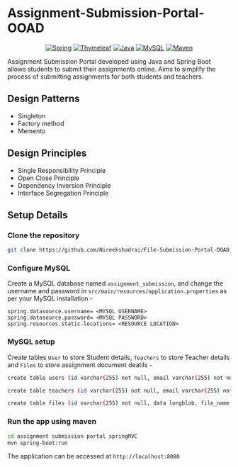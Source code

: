 # Assignment-Submission-Portal-OOAD
<p align="center">
<a href=""><img title="Spring" src="https://img.shields.io/badge/spring-%236DB33F.svg?style=for-the-badge&logo=spring&logoColor=white"></a>
<a href=""><img title="Thymeleaf" src="https://img.shields.io/badge/Thymeleaf-%23005C0F.svg?style=for-the-badge&logo=Thymeleaf&logoColor=white"></a>
<a href=""><img title="Java" src="https://img.shields.io/badge/java-%23ED8B00.svg?style=for-the-badge&logo=openjdk&logoColor=white"></a>
<a href=""><img title="MySQL" src="https://img.shields.io/badge/mysql-%2300f.svg?style=for-the-badge&logo=mysql&logoColor=white"></a>
<a href=""><img title="Maven" src="https://img.shields.io/badge/Apache%20Maven-C71A36?style=for-the-badge&logo=Apache%20Maven&logoColor=white"></a>
</p>
Assignment Submission Portal developed using Java and Spring Boot allows students to submit their assignments online. Aims to simplify the process of submitting assignments for both students and teachers.

## Design Patterns
- Singleton 
- Factory method
- Memento
## Design Principles
- Single Responsibility Principle
- Open Close Principle
- Dependency Inversion Principle
- Interface Segregation Principle

## Setup Details
### Clone the repository

```bash
git clone https://github.com/Nireekshadrai/File-Submission-Portal-OOAD.git
```

### Configure MySQL

Create a MySQL database named `assignment_submission`, and change the username and password in `src/main/resources/application.properties` as per your MySQL
installation -

```properties
spring.datasource.username= <MYSQL USERNAME>
spring.datasource.password= <MYSQL PASSWORD>
spring.resources.static-locations= <RESOURCE LOCATION>
```

### MySQL setup
Create tables `User` to store Student details, `Teachers` to store Teacher details and `Files` to store assignment document deatils -
```bash
create table users (id varchar(255) not null, email varchar(255) not null, name varchar(255) not null, password varchar(255) not null, primary key (id));

create table teachers (id varchar(255) not null, email varchar(255) not null, name varchar(255) not null, password varchar(255) not null, primary key (id));

create table files (id varchar(255) not null, data longblob, file_name varchar(255), file_type varchar(255), student_id varchar(255),primary key (id), foreign key(student_id) references users(id));
```
### Run the app using maven

```bash
cd assignment submission portal springMVC
mvn spring-boot:run
```

The application can be accessed at `http://localhost:8080`


